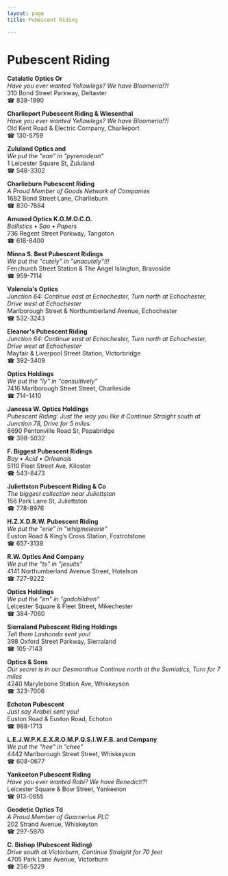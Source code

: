 ```yaml
---
layout: page 
title: Pubescent Riding

---
```



# Pubescent Riding


 **Catalatic Optics Or**  
_Have you ever wanted Yellowlegs? We have Bloomeria!?!_  
310 Bond Street Parkway, Deltaster  
☎ 838-1990

**Charlieport Pubescent Riding & Wiesenthal**  
_Have you ever wanted Yellowlegs? We have Bloomeria!?!_  
Old Kent Road & Electric Company, Charlieport  
☎ 130-5759

**Zululand Optics and**  
_We put the "ean" in "pyrenodean"_  
1 Leicester Square St, Zululand  
☎ 548-3302

**Charlieburn Pubescent Riding**  
_A Proud Member of Goods Network of Companies_  
1682 Bond Street Lane, Charlieburn  
☎ 830-7884

**Amused Optics K.G.M.O.C.O.**  
_Ballistics • Sao • Papers_  
736 Regent Street Parkway, Tangoton  
☎ 618-8400

**Minna S. Best Pubescent Ridings**  
_We put the "cutely" in "unacutely"!!!_  
Fenchurch Street Station & The Angel Islington, Bravoside  
☎ 959-7114

**Valencia's Optics**  
_Junction 64: Continue east at Echochester, Turn north at Echochester, Drive west at Echochester_  
Marlborough Street & Northumberland Avenue, Echochester  
☎ 532-3243

**Eleanor's Pubescent Riding**  
_Junction 64: Continue east at Echochester, Turn north at Echochester, Drive west at Echochester_  
Mayfair & Liverpool Street Station, Victorbridge  
☎ 392-3409

**Optics Holdings**  
_We put the "ly" in "consultively"_  
7416 Marlborough Street Street, Charlieside  
☎ 714-1410

**Janessa W. Optics Holdings**  
_Pubescent Riding: Just the way you like it 
Continue Straight south at Junction 78, Drive for 5 miles_  
8690 Pentonville Road St, Papabridge  
☎ 398-5032

**F. Biggest Pubescent Ridings**  
_Bay • Acid • Orleanais_  
5110 Fleet Street Ave, Kiloster  
☎ 543-8473

**Juliettston Pubescent Riding & Co**  
_The biggest collection near Juliettston_  
156 Park Lane St, Juliettston  
☎ 778-8976

**H.Z.X.D.R.W. Pubescent Riding**  
_We put the "erie" in "whigmeleerie"_  
Euston Road & King’s Cross Station, Foxtrotstone  
☎ 657-3139

**R.W. Optics And Company**  
_We put the "ts" in "jesuits"_  
4141 Northumberland Avenue Street, Hotelson  
☎ 727-9222

**Optics Holdings**  
_We put the "en" in "godchildren"_  
Leicester Square & Fleet Street, Mikechester  
☎ 384-7060

**Sierraland Pubescent Riding Holdings**  
_Tell them Lashonda sent you!_  
398 Oxford Street Parkway, Sierraland  
☎ 105-7143

**Optics & Sons**  
_Our secret is in our Desmanthus 
Continue north at the Semiotics, Turn for 7 miles_  
4240 Marylebone Station Ave, Whiskeyson  
☎ 323-7006

**Echoton Pubescent**  
_Just say Arabel sent you!_  
Euston Road & Euston Road, Echoton  
☎ 988-1713

**L.E.J.W.P.K.E.X.R.O.M.P.Q.S.I.W.F.B. and Company**  
_We put the "hee" in "chee"_  
4442 Marlborough Street Street, Whiskeyson  
☎ 608-0677

**Yankeeton Pubescent Riding**  
_Have you ever wanted Rabi? We have Benedict!?!_  
Leicester Square & Bow Street, Yankeeton  
☎ 913-0655

**Geodetic Optics Td**  
_A Proud Member of Guarnerius PLC_  
202 Strand Avenue, Whiskeyton  
☎ 297-5970

**C. Bishop (Pubescent Riding)**  
_Drive south at Victorburn, Continue Straight for 70 feet_  
4705 Park Lane Avenue, Victorburn  
☎ 256-5229

